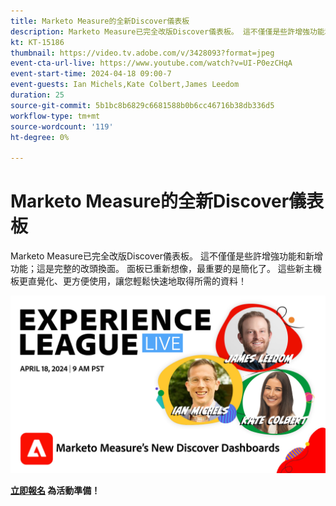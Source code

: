 ```yaml
---
title: Marketo Measure的全新Discover儀表板
description: Marketo Measure已完全改版Discover儀表板。 這不僅僅是些許增強功能和新增功能；這是完整的改頭換面。 面板已重新想像，最重要的是簡化了。 這些新主機板更直覺化、更方便使用，讓您輕鬆快速地取得所需的資料！
kt: KT-15186
thumbnail: https://video.tv.adobe.com/v/3428093?format=jpeg
event-cta-url-live: https://www.youtube.com/watch?v=UI-P0ezCHqA
event-start-time: 2024-04-18 09:00-7
event-guests: Ian Michels,Kate Colbert,James Leedom
duration: 25
source-git-commit: 5b1bc8b6829c6681588b0b6cc46716b38db336d5
workflow-type: tm+mt
source-wordcount: '119'
ht-degree: 0%

---
```


# Marketo Measure的全新Discover儀表板

Marketo Measure已完全改版Discover儀表板。 這不僅僅是些許增強功能和新增功能；這是完整的改頭換面。 面板已重新想像，最重要的是簡化了。 這些新主機板更直覺化、更方便使用，讓您輕鬆快速地取得所需的資料！

[![ExL LIVE 2024年1月17日](assets/WebBanner-April18-2024.jpg)](https://engage.adobe.com/ExpLeagueLive-240418.html)

**[立即報名](https://engage.adobe.com/ExpLeagueLive-240418.html) 為活動準備！**
